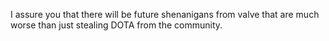 I assure you that there will be future shenanigans from valve that are much worse than just stealing DOTA from the community.